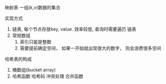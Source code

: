 映射表
一组(k,v)数据的集合

实现方式
1. 链表, 每个节点存放key, value. 效率较低, 查询时需要遍历 链表
2. 常规数组
    1. 索引只能是整数
    2. 需要提前确定空间， 如果一开始就出现很大的数字， 则会浪费很多空间

哈希表的构成
1. 桶数组(bucket array)
2. 哈希函数
    哈希码
    冲突处理
    合并函数
